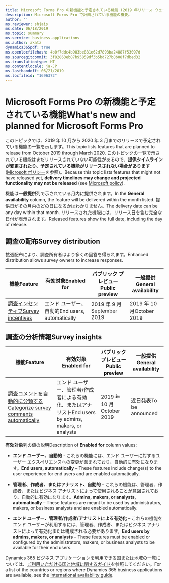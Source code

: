 ```yaml
---
title: Microsoft Forms Pro の新機能と予定されている機能 (2019 年リリース ウェーブ 2)
description: Microsoft Forms Pro で計画されている機能の概要。
author: ''
ms.reviewer: shjais
ms.date: 06/18/2019
ms.topic: summary
ms.service: business-applications
ms.author: akatz
dynamics365pdf: true
ms.openlocfilehash: 4b0f7ddc4b983be881e62d7893ba24887f53097d
ms.sourcegitcommit: 3f82863eb87b95859df3b5bd727b8b08f7dbed32
ms.translationtype: HT
ms.contentlocale: ja-JP
ms.lasthandoff: 06/21/2019
ms.locfileid: "1696372"
---
```

# <a name="whats-new-and-planned-for-microsoft-forms-pro"></a><span data-ttu-id="37e5d-103">Microsoft Forms Pro の新機能と予定されている機能</span><span class="sxs-lookup"><span data-stu-id="37e5d-103">What's new and planned for Microsoft Forms Pro</span></span>

<span data-ttu-id="37e5d-104">このトピックでは、2019 年 10 月から 2020 年 3 月までのリリースで予定されている機能の一覧を示します。</span><span class="sxs-lookup"><span data-stu-id="37e5d-104">This topic lists features that are planned to release from October 2019 through March 2020.</span></span> <span data-ttu-id="37e5d-105">このトピックの一覧で示されている機能はまだリリースされていない可能性があるので、**提供タイムラインが変更されたり、予定されている機能がリリースされない場合があります** ([Microsoft ポリシー](https://go.microsoft.com/fwlink/p/?linkid=2007332)を参照)。</span><span class="sxs-lookup"><span data-stu-id="37e5d-105">Because this topic lists features that might not have released yet, **delivery timelines may change and projected functionality may not be released** (see [Microsoft policy](https://go.microsoft.com/fwlink/p/?linkid=2007332)).</span></span>

<span data-ttu-id="37e5d-106">機能は**一般提供**列で示されている月内に提供されます。</span><span class="sxs-lookup"><span data-stu-id="37e5d-106">In the **General availability** column, the feature will be delivered within the month listed.</span></span> <span data-ttu-id="37e5d-107">提供日がその月内のどの日になるかはわかりません。</span><span class="sxs-lookup"><span data-stu-id="37e5d-107">The delivery date can be any day within that month.</span></span> <span data-ttu-id="37e5d-108">リリースされた機能には、リリース日を含む完全な日付が表示されます。</span><span class="sxs-lookup"><span data-stu-id="37e5d-108">Released features show the full date, including the day of release.</span></span> 



## <a name="survey-distribution"></a><span data-ttu-id="37e5d-109">調査の配布</span><span class="sxs-lookup"><span data-stu-id="37e5d-109">Survey distribution</span></span>

<span data-ttu-id="37e5d-110">拡張配布により、調査所有者はより多くの回答を得られます。</span><span class="sxs-lookup"><span data-stu-id="37e5d-110">Enhanced distribution allows survey owners to increase responses.</span></span>

 | <span data-ttu-id="37e5d-111">機能</span><span class="sxs-lookup"><span data-stu-id="37e5d-111">Feature</span></span>    | <span data-ttu-id="37e5d-112">有効対象</span><span class="sxs-lookup"><span data-stu-id="37e5d-112">Enabled for</span></span>    |  <span data-ttu-id="37e5d-113">パブリック プレビュー</span><span class="sxs-lookup"><span data-stu-id="37e5d-113">Public preview</span></span> | <span data-ttu-id="37e5d-114">一般提供</span><span class="sxs-lookup"><span data-stu-id="37e5d-114">General availability</span></span> |
 | ---------- | ---------- | ---------- |---------- |
 | [<span data-ttu-id="37e5d-115">調査インセンティブ</span><span class="sxs-lookup"><span data-stu-id="37e5d-115">Survey incentives</span></span>](survey-incentives.md) | <span data-ttu-id="37e5d-116">エンド ユーザー、自動的</span><span class="sxs-lookup"><span data-stu-id="37e5d-116">End users, automatically</span></span>  |  <span data-ttu-id="37e5d-117">2019 年 9 月</span><span class="sxs-lookup"><span data-stu-id="37e5d-117">September 2019</span></span>   | <span data-ttu-id="37e5d-118">2019 年 10 月</span><span class="sxs-lookup"><span data-stu-id="37e5d-118">October 2019</span></span>|  


## <a name="survey-insights"></a><span data-ttu-id="37e5d-119">調査の分析情報</span><span class="sxs-lookup"><span data-stu-id="37e5d-119">Survey insights</span></span>



 | <span data-ttu-id="37e5d-120">機能</span><span class="sxs-lookup"><span data-stu-id="37e5d-120">Feature</span></span>    | <span data-ttu-id="37e5d-121">有効対象</span><span class="sxs-lookup"><span data-stu-id="37e5d-121">Enabled for</span></span>    |  <span data-ttu-id="37e5d-122">パブリック プレビュー</span><span class="sxs-lookup"><span data-stu-id="37e5d-122">Public preview</span></span> | <span data-ttu-id="37e5d-123">一般提供</span><span class="sxs-lookup"><span data-stu-id="37e5d-123">General availability</span></span> |
 | ---------- | ---------- | ---------- |---------- |
 | [<span data-ttu-id="37e5d-124">調査コメントを自動的に分類する</span><span class="sxs-lookup"><span data-stu-id="37e5d-124">Categorize survey comments automatically</span></span>](categorize-survey-comments-automatically.md) | <span data-ttu-id="37e5d-125">エンド ユーザー、管理者/作成者による有効化、またはアナリスト</span><span class="sxs-lookup"><span data-stu-id="37e5d-125">End users by admins, makers, or analysts</span></span>  |  <span data-ttu-id="37e5d-126">2019 年 10 月</span><span class="sxs-lookup"><span data-stu-id="37e5d-126">October 2019</span></span>   | <span data-ttu-id="37e5d-127">近日発表</span><span class="sxs-lookup"><span data-stu-id="37e5d-127">To be announced</span></span>|  

<span data-ttu-id="37e5d-128">**有効対象**列の値の説明</span><span class="sxs-lookup"><span data-stu-id="37e5d-128">Description of **Enabled for** column values:</span></span>

- <span data-ttu-id="37e5d-129">**エンド ユーザー、自動的** - これらの機能には、エンド ユーザーに対するユーザー エクスペリエンスへの変更が含まれており、自動的に有効になります。</span><span class="sxs-lookup"><span data-stu-id="37e5d-129">**End users, automatically** – These features include change(s) to the user experience for end users and are enabled automatically.</span></span>

- <span data-ttu-id="37e5d-130">**管理者、作成者、またはアナリスト、自動的** – これらの機能は、管理者、作成者、またはビジネス アナリストによって使用されることが意図されており、自動的に有効になります。</span><span class="sxs-lookup"><span data-stu-id="37e5d-130">**Admins, makers, or analysts, automatically**  – These features are meant to be used by administrators, makers, or business analysts and are enabled automatically.</span></span>

- <span data-ttu-id="37e5d-131">**エンド ユーザー、管理者/作成者/アナリストによる有効化** – これらの機能をエンド ユーザーが利用するには、管理者、作成者、またはビジネス アナリストによって有効化または構成される必要があります。</span><span class="sxs-lookup"><span data-stu-id="37e5d-131">**End users by admins, makers, or analysts** – These features must be enabled or configured by the administrators, makers, or business analysts to be available for their end users.</span></span>

<span data-ttu-id="37e5d-132">Dynamics 365 ビジネス アプリケーションを利用できる国または地域の一覧については、[ご利用いただける国と地域に関するガイド](https://aka.ms/dynamics_365_international_availability_deck)を参照してください。</span><span class="sxs-lookup"><span data-stu-id="37e5d-132">For a list of the countries or regions where Dynamics 365 business applications are available, see the [International availability guide](https://aka.ms/dynamics_365_international_availability_deck).</span></span>
